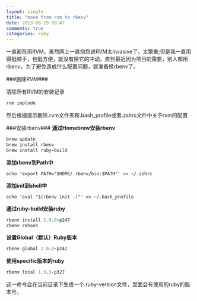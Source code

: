 ```yaml
---
layout: single
title: "move from rvm to rbenv"
date: 2013-08-29 09:47
comments: true
categories: ruby
---
```

一直都在用RVM，虽然网上一直抱怨说RVM太Invasive了，太繁重;但是我一直用得挺顺手，也挺方便，就没有换它的冲动。直到最近因为项目的需要，别人都用rbenv，为了避免造成什么配置问题，就准备换rbenv了。

###删除RVM###

清除所有RVM的安装记录
```ruby
rvm implode
```
然后根据提示删除.rvm文件夹和.bash_profile或者.zshrc文件中关于rvm的配置

###安装rbenv###
__通过Homebrew安装rbenv__

```ruby install through homebrew
brew update
brew install rbenv
brew install ruby-build
```

__添加rbenv到Path中__

```
echo 'export PATH="$HOME/.rbenv/bin:$PATH"' >> ~/.zshrc
```

__添加init到shell中__

```
echo 'eval "$(rbenv init -)"' >> ~/.bash_profile
```

__通过ruby-build安装ruby__

```ruby
rbenv install 2.0.0-p247
rbenv rehash
```

__设置Global（默认）Ruby版本__

```ruby
rbenv global 2.0.0-p247
```

__使用specific版本的ruby__

```ruby
rbenv local 1.9.3-p327
```

这一命令会在当前目录下生成一个.ruby-version文件，里面会有使用的ruby的版本号。

